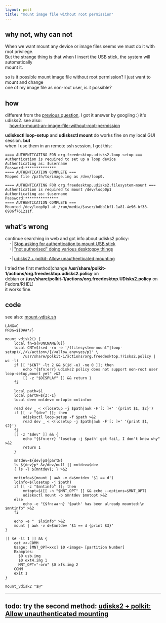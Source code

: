 ```yaml
---
layout: post
title: "mount image file without root permission"
---
```


## why not, why can not
When we want mount any device or image files seems we must do it with root privilege.  
But the strange thing is that when I insert the USB stick, the system will automatically  
mount it.

so is it possible mount image file without root permission? I just want to mount and change  
one of my image file as non-root user, is it possible?

## how
different from the [previous question](https://tcler.github.io//2022/03/10/create-any-filesystem-in-image-as-non-root-user/), I got it answer by googling :) it's udisks2. see also:  
&emsp;[how-to-mount-an-image-file-without-root-permission](https://unix.stackexchange.com/questions/32008/how-to-mount-an-image-file-without-root-permission)

**udisksctl loop-setup** and **udisksctl mount** do works fine on my local GUI session. **but**  
when I use them in an remote ssh session, I got this:  
```
==== AUTHENTICATING FOR org.freedesktop.udisks2.loop-setup ===
Authentication is required to set up a loop device
Authenticating as: $username
Password:**************
==== AUTHENTICATION COMPLETE ===
Mapped file /path/to/image.img as /dev/loop0.
```

```
==== AUTHENTICATING FOR org.freedesktop.udisks2.filesystem-mount ===
Authentication is required to mount /dev/loop0p1
Authenticating as: $username
Password:***************
==== AUTHENTICATION COMPLETE ===
Mounted /dev/loop0p1 at /run/media/$user/bdbb1bf1-1a81-4e96-bf38-6906f761211f.
```

## what's wrong
continue searching in web and got info about udisks2 policy:  
&emsp;-| [Stop asking for authentication to mount USB stick](https://askubuntu.com/questions/552503/stop-asking-for-authentication-to-mount-usb-stick)  
&emsp;-| ["not authorised" doing various desktoppy things](https://lists.debian.org/debian-devel/2017/01/msg00081.html)  

&emsp;-| [udisks2 + polkit: Allow unauthenticated mounting](https://dynacont.net/documentation/linux/udisks2_polkit_Allow_unauthenticated_mounting/)

I tried the first method(change **/usr/share/polkit-1/actions/org.freedesktop.udisks2.policy** on  
debian or **/usr/share/polkit-1/actions/org.freedesktop.UDisks2.policy** on Fedora/RHEL)  
it works fine.

## code
see also: [mount-vdisk.sh](https://github.com/tcler/kiss-vm-ns/blob/master/utils/mount-vdisk.sh)
```
LANG=C
PROG=${0##*/}

mount_vdisk2() {
	local fn=${FUNCNAME[0]}
	local CNT=$(sed -rn -e '/(filesystem-mount"|loop-setup)/,/<\/action>/{/<allow_any>yes/p}' \
		/usr/share/polkit-1/actions/org.freedesktop.??isks2.policy | wc -l)
	if [[ "$CNT" -lt 2 && $(id -u) -ne 0 ]]; then
		echo "{$fn:err} udisks2 policy does not support non-root user loop-setup,mount yet" >&2
		[[ -z "$DISPLAY" ]] && return 1
	fi

	local path=$1
	local partN=${2:-1}
	local dev= mntdev= mntopt= mntinfo=

	read dev _ < <(losetup -j $path|awk -F'[: ]+' '{print $1, $2}')
	if [[ -z "$dev" ]]; then
		udisksctl loop-setup -f $path >&2
		read dev _ < <(losetup -j $path|awk -F'[: ]+' '{print $1, $2}')
	fi
	[[ -z "$dev" ]] && {
		echo "{$fn:err} 'losetup -j $path' got fail, I don't know why" >&2
		return 1
	}

	mntdev=${dev}p${partN}
	ls ${dev}p* &>/dev/null || mntdev=$dev
	{ ls -l ${mntdev}; } >&2

	mntinfo=$(mount | awk -v d=$mntdev '$1 == d')
	loinfo=$(losetup -j $path)
	if [[ -z "$mntinfo" ]]; then
		mntopt=$([[ -n "$MNT_OPT" ]] && echo --options=$MNT_OPT)
		udisksctl mount -b $mntdev $mntopt >&2
	else
		echo -e "{$fn:warn} '$path' has been already mounted:\n  $mntinfo" >&2
	fi

	echo -e "  $loinfo" >&2
	mount | awk -v d=$mntdev '$1 == d {print $3}'
}

[[ $# -lt 1 ]] && {
	cat <<-COMM
	Usage: [MNT_OPT=xxx] $0 <image> [partition Number]
	Examples:
	  $0 usb.img
	  $0 ext4.img 1
	  MNT_OPT="-oro" $0 xfs.img 2
	COMM
	exit 1
}

mount_vdisk2 "$@"
```

---
## todo: try the second method: [udisks2 + polkit: Allow unauthenticated mounting](https://dynacont.net/documentation/linux/udisks2_polkit_Allow_unauthenticated_mounting/)
